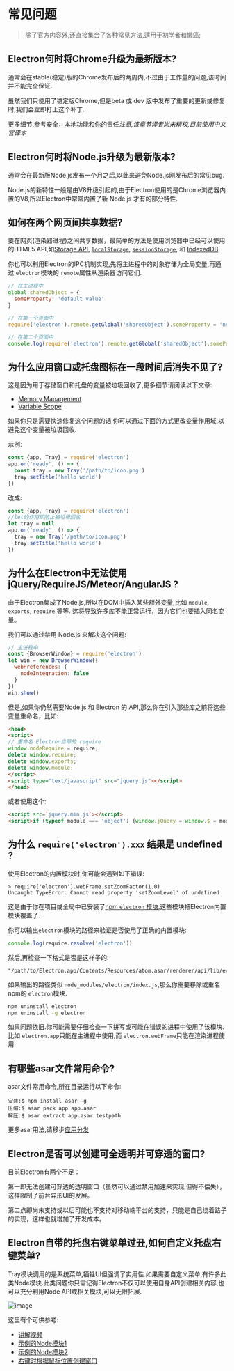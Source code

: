 # 常见问题
>除了官方内容外,还直接集合了各种常见方法,适用于初学者和懒癌;

## Electron何时将Chrome升级为最新版本?

通常会在stable(稳定)版的Chrome发布后的两周内,不过由于工作量的问题,该时间并不能完全保证.

虽然我们只使用了稳定版Chrome,但是beta 或 dev 版中发布了重要的更新或修复时,我们会立即打上这个补丁.

更多细节,参考[安全，本地功能和你的责任](tutorial/security.md)_注意,该章节译者尚未精校,目前使用中文官译本_

## Electron何时将Node.js升级为最新版本?

 通常会在最新版Node.js发布一个月之后,以此来避免Node.js刚发布后的常见bug.

Node.js的新特性一般是由V8升级引起的,由于Electron使用的是Chrome浏览器内置的V8,所以Electron中常常内置了新 Node.js 才有的部分特性.


## 如何在两个网页间共享数据?
要在网页(渲染器进程)之间共享数据，最简单的方法是使用浏览器中已经可以使用的HTML5 API,如[Storage API][storage], [`localStorage`][local-storage], [`sessionStorage`][session-storage], 和 [IndexedDB][indexed-db].

你也可以利用Electron的IPC机制实现,先将主进程中的对象存储为全局变量,再通过 `electron`模块的 `remote`属性从渲染器访问它们.
```javascript
// 在主进程中
global.sharedObject = {
  someProperty: 'default value'
}
```

```javascript
// 在第一个页面中
require('electron').remote.getGlobal('sharedObject').someProperty = 'new value'
```

```javascript
// 在第二个页面中
console.log(require('electron').remote.getGlobal('sharedObject').someProperty)
```

##  为什么应用窗口或托盘图标在一段时间后消失不见了?

这是因为用于存储窗口和托盘的变量被垃圾回收了,更多细节请阅读以下文章:
* [Memory Management][memory-management]
* [Variable Scope][variable-scope]


如果你只是需要快速修复这个问题的话,你可以通过下面的方式更改变量作用域,以避免这个变量被垃圾回收.

示例:

```javascript
const {app, Tray} = require('electron')
app.on('ready', () => {
  const tray = new Tray('/path/to/icon.png')
  tray.setTitle('hello world')
})
```

改成:

```javascript
const {app, Tray} = require('electron')
//let的作用即防止被垃圾回收
let tray = null
app.on('ready', () => {
  tray = new Tray('/path/to/icon.png')
  tray.setTitle('hello world')
})
```

##  为什么在Electron中无法使用jQuery/RequireJS/Meteor/AngularJS ?

由于Electron集成了Node.js,所以在DOM中插入某些额外变量,比如  `module`, `exports`, `require`.等等. 这将导致许多库不能正常运行，因为它们也要插入同名变量。

我们可以通过禁用 Node.js 来解决这个问题:

```javascript
// 主进程中
const {BrowserWindow} = require('electron')
let win = new BrowserWindow({
  webPreferences: {
    nodeIntegration: false
  }
})
win.show()
```

但是,如果你仍然需要Node.js 和 Electron 的 API,那么你在引入那些库之前将这些变量重命名，比如:

```html
<head>
<script>
// 重命名 Electron自带的 require
window.nodeRequire = require;
delete window.require;
delete window.exports;
delete window.module;
</script>
<script type="text/javascript" src="jquery.js"></script>
</head>
```

或者使用这个:

```html
<script src=`jquery.min.js`></script>
<script>if (typeof module === 'object') {window.jQuery = window.$ = module.exports;};</script>
```

## 为什么  `require('electron').xxx` 结果是 undefined ?

使用Electron的内置模块时,你可能会遇到如下错误:

```
> require('electron').webFrame.setZoomFactor(1.0)
Uncaught TypeError: Cannot read property 'setZoomLevel' of undefined
```

这是由于你在项目或全局中已安装了[npm `electron` 模块][electron-module],这些模块把Electron内置模块覆盖了.

你可以输出`electron`模块的路径来验证是否使用了正确的内置模块:

```javascript
console.log(require.resolve('electron'))
```

然后,再检查一下格式是否是这样子的:

```
"/path/to/Electron.app/Contents/Resources/atom.asar/renderer/api/lib/exports/electron.js"
```

如果输出的路径类似 `node_modules/electron/index.js`,那么你需要移除或重名npm的 `electron`模块.

```bash
npm uninstall electron
npm uninstall -g electron
```
 如果问题依旧.你可能需要仔细检查一下拼写或可能在错误的进程中使用了该模块.比如 `electron.app`只能在主进程中使用,而 `electron.webFrame`只能在渲染进程使用.



## 有哪些asar文件常用命令?

asar文件常用命令,所在目录运行以下命令:

```
安装:$ npm install asar -g
压缩:$ asar pack app app.asar
解压:$ asar extract app.asar testpath
```

更多asar用法,请移步[应用分发](tutorial/application-distribution.md)               

## Electron是否可以创建可全透明并可穿透的窗口?
 目前Electron有两个不足：
 
 第一即无法创建可穿透的透明窗口（虽然可以通过禁用加速来实现,但得不偿失），这样限制了前台异形UI的发展。
 
 第二点即尚未支持或以后可能也不支持对移动端平台的支持，只能是自己绕着路子的实现，这样也就增加了开发成本。


## Electron自带的托盘右键菜单过丑,如何自定义托盘右键菜单?

Tray模块调用的是系统菜单,牺牲UI但强调了实用性.如果需要自定义菜单,有许多此类Node模块.此类问题你只需记得Electron不仅可以使用自身API创建相关内容,也可以充分利用Node API或相关模块,可以无限拓展.

![image](demo/images/03.png)

这里有个可供参考:
- [讲解视频](https://www.youtube.com/watch?v=PAJAvsyaHs0)         
- [示例的Node模块1](https://github.com/maxogden/monu)          
- [示例的Node模块2](https://github.com/maxogden/menubar)                  
- [右键时根据鼠标位置创建窗口](https://github.com/LukaKerr/Neon)    

[memory-management]: https://developer.mozilla.org/en-US/docs/Web/JavaScript/Memory_Management
[variable-scope]: https://msdn.microsoft.com/library/bzt2dkta(v=vs.94).aspx
[electron-module]: https://www.npmjs.com/package/electron
[storage]: https://developer.mozilla.org/en-US/docs/Web/API/Storage
[local-storage]: https://developer.mozilla.org/en-US/docs/Web/API/Window/localStorage
[session-storage]: https://developer.mozilla.org/en-US/docs/Web/API/Window/sessionStorage
[indexed-db]: https://developer.mozilla.org/en-US/docs/Web/API/IndexedDB_API